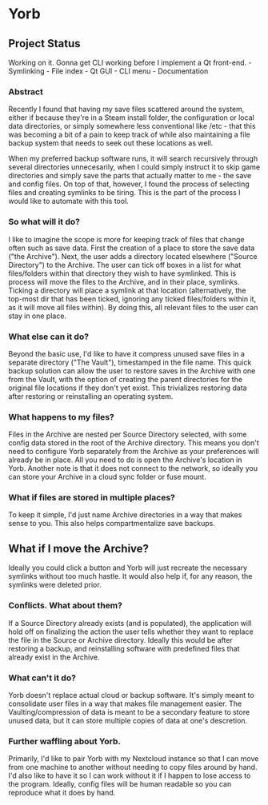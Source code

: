 # Yorb
## Project Status
Working on it. Gonna get CLI working before I implement a Qt front-end.
    - Symlinking
    - File index
    - Qt GUI
    - CLI menu
    - Documentation

### Abstract
Recently I found that having my save files scattered around the system, either if because they're in a Steam install folder, the configuration or local data directories, or simply somewhere less conventional like /etc - that this was becoming a bit of a pain to keep track of while also maintaining a file backup system that needs to seek out these locations as well.

When my preferred backup software runs, it will search recursively through several directories unnecesarily, when I could simply instruct it to skip game directories and simply save the parts that actually matter to me - the save and config files. On top of that, however, I found the process of selecting files and creating symlinks to be tiring. This is the part of the process I would like to automate with this tool.

### So what will it do?
I like to imagine the scope is more for keeping track of files that change often such as save data.
First the creation of a place to store the save data ("the Archive"). Next, the user adds a directory located elsewhere ("Source Directory") to the Archive. The user can tick off boxes in a list for what files/folders within that directory they wish to have symlinked. This is process will move the files to the Archive, and in their place, symlinks. Ticking a directory will place a symlink at that location (alternatively, the top-most dir that has been ticked, ignoring any ticked files/folders within it, as it will move all files within).
By doing this, all relevant files to the user can stay in one place.

### What else can it do?
Beyond the basic use, I'd like to have it compress unused save files in a separate directory ("The Vault"), timestamped in the file name. This quick backup solution can allow the user to restore saves in the Archive with one from the Vault, with the option of creating the parent directories for the original file locations if they don't yet exist. This trivializes restoring data after restoring or reinstalling an operating system.

### What happens to my files?
Files in the Archive are nested per Source Directory selected, with some config data stored in the root of the Archive directory. This means you don't need to configure Yorb separately from the Archive as your preferences will already be in place. All you need to do is open the Archive's location in Yorb. Another note is that it does not connect to the network, so ideally you can store your Archive in a cloud sync folder or fuse mount.

### What if files are stored in multiple places?
To keep it simple, I'd just name Archive directories in a way that makes sense to you. This also helps compartmentalize save backups.

## What if I move the Archive?
Ideally you could click a button and Yorb will just recreate the necessary symlinks without too much hastle. It would also help if, for any reason, the symlinks were deleted prior.

### Conflicts. What about them?
If a Source Directory already exists (and is populated), the application will hold off on finalizing the action the user tells whether they want to replace the file in the Source or Archive directory. Ideally this would be after restoring a backup, and reinstalling software with predefined files that already exist in the Archive.

### What can't it do?
Yorb doesn't replace actual cloud or backup software. It's simply meant to consolidate user files in a way that makes file management easier. The Vaulting/compression of data is meant to be a secondary feature to store unused data, but it can store multiple copies of data at one's descretion.

### Further waffling about Yorb.
Primarily, I'd like to pair Yorb with my Nextcloud instance so that I can move from one machine to another without needing to copy files around by hand. I'd also like to have it so I can work without it if I happen to lose access to the program. Ideally, config files will be human readable so you can reproduce what it does by hand.